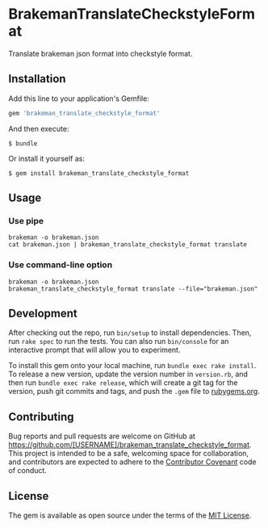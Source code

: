 # BrakemanTranslateCheckstyleFormat

Translate brakeman json format into checkstyle format.

## Installation

Add this line to your application's Gemfile:

```ruby
gem 'brakeman_translate_checkstyle_format'
```

And then execute:

    $ bundle

Or install it yourself as:

    $ gem install brakeman_translate_checkstyle_format

## Usage

### Use pipe

```
brakeman -o brakeman.json
cat brakeman.json | brakeman_translate_checkstyle_format translate
```

### Use command-line option

```
brakeman -o brakeman.json
brakeman_translate_checkstyle_format translate --file="brakeman.json"
```


## Development

After checking out the repo, run `bin/setup` to install dependencies. Then, run `rake spec` to run the tests. You can also run `bin/console` for an interactive prompt that will allow you to experiment.

To install this gem onto your local machine, run `bundle exec rake install`. To release a new version, update the version number in `version.rb`, and then run `bundle exec rake release`, which will create a git tag for the version, push git commits and tags, and push the `.gem` file to [rubygems.org](https://rubygems.org).

## Contributing

Bug reports and pull requests are welcome on GitHub at https://github.com/[USERNAME]/brakeman_translate_checkstyle_format. This project is intended to be a safe, welcoming space for collaboration, and contributors are expected to adhere to the [Contributor Covenant](contributor-covenant.org) code of conduct.


## License

The gem is available as open source under the terms of the [MIT License](http://opensource.org/licenses/MIT).


